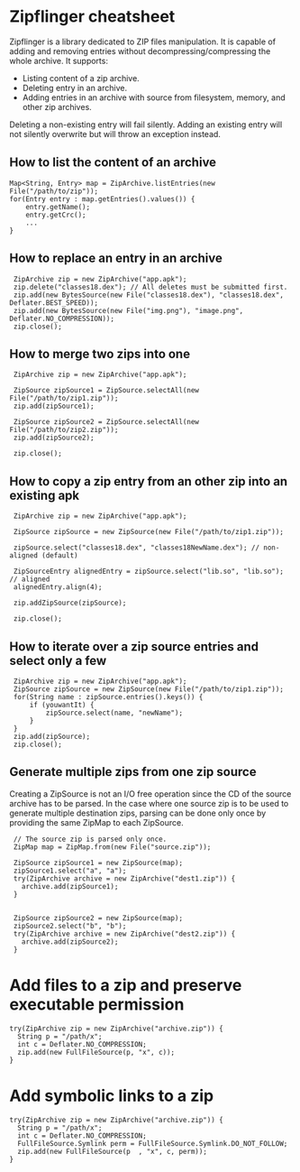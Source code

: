 # Zipflinger cheatsheet

Zipflinger is a library dedicated to ZIP files manipulation.  It is capable of adding and removing
entries without decompressing/compressing the whole archive. It supports:

- Listing content of a zip archive.
- Deleting entry in an archive.
- Adding entries in an archive with source from filesystem, memory, and other zip archives.

Deleting a non-existing entry will fail silently.
Adding an existing entry will not silently overwrite but will throw an exception instead.

## How to list the content of an archive
```
Map<String, Entry> map = ZipArchive.listEntries(new File("/path/to/zip"));
for(Entry entry : map.getEntries().values()) {
    entry.getName();
    entry.getCrc();
    ...
}
```

## How to replace an entry in an archive
```
 ZipArchive zip = new ZipArchive("app.apk");
 zip.delete("classes18.dex"); // All deletes must be submitted first.
 zip.add(new BytesSource(new File("classes18.dex"), "classes18.dex", Deflater.BEST_SPEED));
 zip.add(new BytesSource(new File("img.png"), "image.png", Deflater.NO_COMPRESSION));
 zip.close();
```

## How to merge two zips into one
```
 ZipArchive zip = new ZipArchive("app.apk");

 ZipSource zipSource1 = ZipSource.selectAll(new File("/path/to/zip1.zip"));
 zip.add(zipSource1);

 ZipSource zipSource2 = ZipSource.selectAll(new File("/path/to/zip2.zip"));
 zip.add(zipSource2);

 zip.close();
```

## How to copy a zip entry from an other zip into an existing apk
```
 ZipArchive zip = new ZipArchive("app.apk");

 ZipSource zipSource = new ZipSource(new File("/path/to/zip1.zip"));

 zipSource.select("classes18.dex", "classes18NewName.dex"); // non-aligned (default)

 ZipSourceEntry alignedEntry = zipSource.select("lib.so", "lib.so"); // aligned
 alignedEntry.align(4);

 zip.addZipSource(zipSource);

 zip.close();
```

## How to iterate over a zip source entries and select only a few
```
 ZipArchive zip = new ZipArchive("app.apk");
 ZipSource zipSource = new ZipSource(new File("/path/to/zip1.zip"));
 for(String name : zipSource.entries().keys()) {
     if (youwantIt) {
         zipSource.select(name, "newName");
     }
 }
 zip.add(zipSource);
 zip.close();
```

## Generate multiple zips from one zip source
Creating a ZipSource is not an I/O free operation since the CD of the source archive has to be parsed.
In the case where one source zip is to be used to generate multiple destination zips, parsing
can be done only once by providing the same ZipMap to each ZipSource.

```
 // The source zip is parsed only once.
 ZipMap map = ZipMap.from(new File("source.zip"));

 ZipSource zipSource1 = new ZipSource(map);
 zipSource1.select("a", "a");
 try(ZipArchive archive = new ZipArchive("dest1.zip")) {
   archive.add(zipSource1);
 }


 ZipSource zipSource2 = new ZipSource(map);
 zipSource2.select("b", "b");
 try(ZipArchive archive = new ZipArchive("dest2.zip")) {
   archive.add(zipSource2);
 }

```

# Add files to a zip and preserve executable permission
```
try(ZipArchive zip = new ZipArchive("archive.zip")) {
  String p = "/path/x";
  int c = Deflater.NO_COMPRESSION;
  zip.add(new FullFileSource(p, "x", c));
}
```

# Add symbolic links to a zip
```
try(ZipArchive zip = new ZipArchive("archive.zip")) {
  String p = "/path/x";
  int c = Deflater.NO_COMPRESSION;
  FullFileSource.Symlink perm = FullFileSource.Symlink.DO_NOT_FOLLOW;
  zip.add(new FullFileSource(p  , "x", c, perm));
}
```
